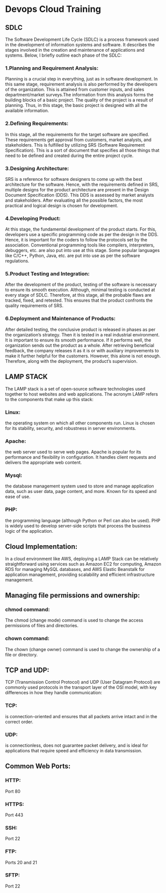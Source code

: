 #  Devops Cloud Training

## SDLC

The Software Development Life Cycle (SDLC) is a process framework used in the development of information systems and software. It describes the stages involved in the creation and maintenance of applications and systems. Below, I briefly outline each phase of the SDLC:

### 1.Planning and Requirement Analysis: 
Planning is a crucial step in everything, just as in software development. In this same stage, requirement analysis is also performed by the developers of the organization. This is attained from customer inputs, and sales department/market surveys.The information from this analysis forms the building blocks of a basic project. The quality of the project is a result of planning. Thus, in this stage, the basic project is designed with all the available information.

### 2.Defining Requirements: 
In this stage, all the requirements for the target software are specified. These requirements get approval from customers, market analysts, and stakeholders. 
This is fulfilled by utilizing SRS (Software Requirement Specification). This is a sort of document that specifies all those things that need to be defined and created during the entire project cycle.

### 3.Designing Architecture: 
SRS is a reference for software designers to come up with the best architecture for the software. Hence, with the requirements defined in SRS, multiple designs for the product architecture are present in the Design Document Specification (DDS). 
This DDS is assessed by market analysts and stakeholders. After evaluating all the possible factors, the most practical and logical design is chosen for development.

### 4.Developing Product:
At this stage, the fundamental development of the product starts. For this, developers use a specific programming code as per the design in the DDS. Hence, it is important for the coders to follow the protocols set by the association. Conventional programming tools like compilers, interpreters, debuggers, etc. are also put into use at this stage. Some popular languages like C/C++, Python, Java, etc. are put into use as per the software regulations. 

### 5.Product Testing and Integration:
After the development of the product, testing of the software is necessary to ensure its smooth execution. Although, minimal testing is conducted at every stage of SDLC. Therefore, at this stage, all the probable flaws are tracked, fixed, and retested. This ensures that the product confronts the quality requirements of SRS. 

### 6.Deployment and Maintenance of Products:
After detailed testing, the conclusive product is released in phases as per the organization’s strategy. Then it is tested in a real industrial environment. It is important to ensure its smooth performance. If it performs well, the organization sends out the product as a whole. After retrieving beneficial feedback, the company releases it as it is or with auxiliary improvements to make it further helpful for the customers. However, this alone is not enough. Therefore, along with the deployment, the product’s supervision.


## LAMP STACK
The LAMP stack is a set of open-source software technologies used together to host websites and web applications. The acronym LAMP refers to the components that make up this stack:

### Linux: 
the operating system on which all other components run. Linux is chosen for its stability, security, and robustness in server environments.

### Apache:
the web server used to serve web pages. Apache is popular for its performance and flexibility in configuration. It handles client requests and delivers the appropriate web content.

### Mysql:
the database management system used to store and manage application data, such as user data, page content, and more. Known for its speed and ease of use.

### PHP:
the programming language (although Python or Perl can also be used). PHP is widely used to develop server-side scripts that process the business logic of the application.

## Cloud Implementation:
In a cloud environment like AWS, deploying a LAMP Stack can be relatively straightforward using services such as Amazon EC2 for computing, Amazon RDS for managing MySQL databases, and AWS Elastic Beanstalk for application management, providing scalability and efficient infrastructure management.

## Managing file permissions and ownership:

### chmod command:
The chmod (change mode) command is used to change the access permissions of files and directories.

### chown command:
The chown (change owner) command is used to change the ownership of a file or directory.

## TCP and UDP:
TCP (Transmission Control Protocol) and UDP (User Datagram Protocol) are commonly used protocols in the transport layer of the OSI model, with key differences in how they handle communication:

### TCP: 
is connection-oriented and ensures that all packets arrive intact and in the correct order.

### UDP: 
is connectionless, does not guarantee packet delivery, and is ideal for applications that require speed and efficiency in data transmission.

## Common Web Ports:
### HTTP: 
Port 80

### HTTPS:
Port 443

### SSH:
Port 22

### FTP:
Ports 20 and 21

### SFTP:
Port 22
